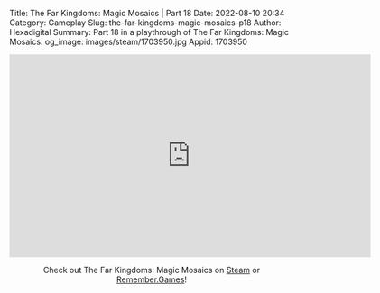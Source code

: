 Title: The Far Kingdoms: Magic Mosaics | Part 18
Date: 2022-08-10 20:34
Category: Gameplay
Slug: the-far-kingdoms-magic-mosaics-p18
Author: Hexadigital
Summary: Part 18 in a playthrough of The Far Kingdoms: Magic Mosaics.
og_image: images/steam/1703950.jpg
Appid: 1703950

<center><iframe src="https://www.youtube.com/embed/f865SiiNOJw?feature=oembed" allow="accelerometer; autoplay; encrypted-media; gyroscope; picture-in-picture" width="640" height="360" frameborder="0"></iframe>

Check out The Far Kingdoms: Magic Mosaics on [Steam](https://store.steampowered.com/app/1703950/?curator_clanid=34633900) or [Remember.Games](https://remember.games/game/1211/)!</center>

